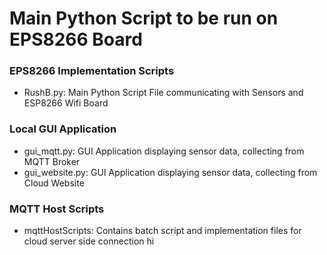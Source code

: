 # Main Python Script to be run on EPS8266 Board



### EPS8266 Implementation Scripts 
- RushB.py: Main Python Script File communicating with Sensors and ESP8266 Wifi Board 

### Local GUI Application
- gui_mqtt.py: GUI Application displaying sensor data, collecting from MQTT Broker 
- gui_website.py: GUI Application displaying sensor data, collecting from Cloud Website

### MQTT Host Scripts 
- mqttHostScripts: Contains batch script and implementation files for cloud server side connection
hi
